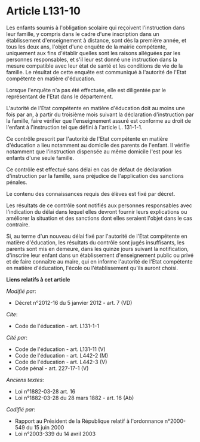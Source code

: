 # Article L131-10

Les enfants soumis à l'obligation scolaire qui reçoivent l'instruction dans leur famille, y compris dans le cadre d'une
inscription dans un établissement d'enseignement à distance, sont dès la première année, et tous les deux ans, l'objet d'une
enquête de la mairie compétente, uniquement aux fins d'établir quelles sont les raisons alléguées par les personnes
responsables, et s'il leur est donné une instruction dans la mesure compatible avec leur état de santé et les conditions de
vie de la famille. Le résultat de cette enquête est communiqué à l'autorité de l'Etat compétente en matière d'éducation.

Lorsque l'enquête n'a pas été effectuée, elle est diligentée par le représentant de l'Etat dans le département.

L'autorité de l'Etat compétente en matière d'éducation  doit au moins une fois par an, à partir du troisième mois suivant la
déclaration d'instruction par la famille, faire vérifier que l'enseignement assuré est conforme au droit de l'enfant à
l'instruction tel que défini à l'article L. 131-1-1.

Ce contrôle prescrit par l'autorité de l'Etat compétente en matière d'éducation  a lieu notamment au domicile des parents de
l'enfant. Il vérifie notamment que l'instruction dispensée au même domicile l'est pour les enfants d'une seule famille.

Ce contrôle est effectué sans délai en cas de défaut de déclaration d'instruction par la famille, sans préjudice de
l'application des sanctions pénales.

Le contenu des connaissances requis des élèves est fixé par décret.

Les résultats de ce contrôle sont notifiés aux personnes responsables avec l'indication du délai dans lequel elles devront
fournir leurs explications ou améliorer la situation et des sanctions dont elles seraient l'objet dans le cas contraire.

Si, au terme d'un nouveau délai fixé par l'autorité de l'Etat compétente en matière d'éducation, les résultats du contrôle
sont jugés insuffisants, les parents sont mis en demeure, dans les quinze jours suivant la notification, d'inscrire leur
enfant dans un établissement d'enseignement public ou privé et de faire connaître au maire, qui en informe l'autorité de
l'Etat compétente en matière d'éducation, l'école ou l'établissement qu'ils auront choisi.

**Liens relatifs à cet article**

_Modifié par_:

  - Décret n°2012-16 du 5 janvier 2012 - art. 7 (VD)

_Cite_:

  - Code de l'éducation - art. L131-1-1

_Cité par_:

  - Code de l'éducation - art. L131-11 (V)
  - Code de l'éducation - art. L442-2 (M)
  - Code de l'éducation - art. L442-3 (V)
  - Code pénal - art. 227-17-1 (V)

_Anciens textes_:

  - Loi n°1882-03-28 art. 16
  - Loi n°1882-03-28 du 28 mars 1882 - art. 16 (Ab)

_Codifié par_:

  - Rapport au Président de la République relatif à l'ordonnance n°2000-549 du 15 juin 2000
  - Loi n°2003-339 du 14 avril 2003
